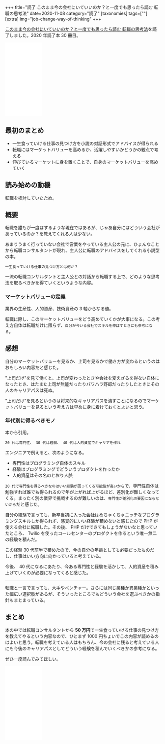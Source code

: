+++
title="読了 このまま今の会社にいていいのか？と一度でも思ったら読む 転職の思考法"
date=2020-11-08
category="読了"
[taxonomies]
tags=[""]
[extra]
img="job-change-way-of-thinking"
+++

[このまま今の会社にいていいのか？と一度でも思ったら読む 転職の思考法](https://amzn.to/36dA1NQ)を読了しました。2020 年読了本 30 冊目。

<iframe style="width:120px;height:240px;" marginwidth="0" marginheight="0" scrolling="no" frameborder="0" src="//rcm-fe.amazon-adsystem.com/e/cm?lt1=_blank&bc1=000000&IS2=1&bg1=FFFFFF&fc1=000000&lc1=0000FF&t=birdmangai-22&language=ja_JP&o=9&p=8&l=as4&m=amazon&f=ifr&ref=as_ss_li_til&asins=B07DCLSV6H&linkId=3d200e9551abcb95a58e575bb048affc"></iframe>

## 最初のまとめ

* 一生食っていける仕事の見つけ方を小説の対話形式でアドバイスが得られる
* 転職にはマーケットバリューを高めるか、活躍しやすいかどうかの観点で考える
* 伸びているマーケットに身を置くことで、自身のマーケットバリューを高めていく

## 読み始めの動機

転職を検討していたため。

## 概要

転職を誰もが一度はするような現在ではあるが、じゃあ自分にはどういう会社があっているのか？を教えてくれる人は少ない。

あまりうまく行っていない会社で営業をやっている主人公の元に、ひょんなことから転職コンサルタントが現れ、主人公に転職のアドバイスをしてくれる小説型の本。

`一生食っていける仕事の見つけ方とは何か？`

一流の転職コンサルタントと主人公との対話から転職する上で、どのような思考法を取るべきかを得ていくというような内容。

### マーケットバリューの定義

業界の生産性、人的資産、技術資産の 3 軸からなる値。

転職に際し、このマーケットバリューをどう高めていくかが大事になる。この考え方自体は転職だけに限らず、`自分が今いる会社でスキルを伸ばすときにも参考になる`。

## 感想

自分のマーケットバリューを見るか、上司を見るかで働き方が変わるというのはおもしろい内容だと感じた。

"上司だけ"を見て働くと、上司が変わったときや会社を変えざるを得ない自体になったとき、はたまた上司が無能だったりパワハラ野郎だったりしたときにその人のキャリアパスは死ぬ。

"上司だけ"を見るというのは将来的なキャリアパスを潰すことになるのでマーケットバリューを見るという考え方は早めに身に着けておくとよいと思う。

### 年代別に得るべきモノ

本から引用。
```
20 代は専門性、 30 代は経験、 40 代は人的資産でキャリアを作れ
```

エンジニアで例えると、次のようになる。
* 専門性はプログラミング自体のスキル
* 経験はプログラミングでどういうプロダクトを作ったか
* 人的資産はその名のとおり人脈

`20 代で専門性を得るべきなのはいい経験が回ってくる可能性が高いから`で、専門性自体は勉強すれば誰でも得られるので年が上がれば上がるほど、差別化が難しくなってくる。まったく別の業界で挑戦するのが難しいのは、`専門性が差別化の要因にならないから`だと感じた。

自分の経験で言っても、新卒当初に入った会社はめちゃくちゃニッチなプログラミングスキルしか得られず、感覚的にいい経験が積めないと感じたので PHP が使える会社に転職した。その後、 PHP だけできてもしょうがないなと思っていたところ、 Twilio を使ったコールセンターのプロダクトを作るという唯一無二の経験を積んだ。

この経験 30 代前半で積めたので、今の自分の年齢としても必要だったものだし、仕事はいい方向に向かっていると考えている。

今後、 40 代になるにあたり、今ある専門性と経験を活かして、人的資産を積み上げていくのが必要になってくると感じた。

---

転職と一言で言っても、大手やベンチャー。さらには同じ業種か異業種かといった幅広い選択肢があるが、そういったところでもどういう会社を選ぶべきかの指針もまとまっている。

## まとめ

本の中では転職コンサルタントから **50 万円**で一生食っていける仕事の見つけ方を教えてやるという内容なので、ひとまず 1000 円ちょいでこの内容が読めるのはよいと思う。転職を考えている人はもちろん、今の会社に残ると考えている人にも今後のキャリアパスとしてどういう経験を積んでいくべきかの参考になる。

ぜひ一度読んでみてほしい。

<iframe style="width:120px;height:240px;" marginwidth="0" marginheight="0" scrolling="no" frameborder="0" src="//rcm-fe.amazon-adsystem.com/e/cm?lt1=_blank&bc1=000000&IS2=1&bg1=FFFFFF&fc1=000000&lc1=0000FF&t=birdmangai-22&language=ja_JP&o=9&p=8&l=as4&m=amazon&f=ifr&ref=as_ss_li_til&asins=B07DCLSV6H&linkId=3d200e9551abcb95a58e575bb048affc"></iframe><br>